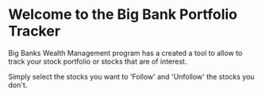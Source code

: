 Welcome to the Big Bank Portfolio Tracker
================================

Big Banks Wealth Management program has a created a tool to allow to track your stock portfolio or stocks that are of interest.

Simply select the stocks you want to 'Follow' and 'Unfollow' the stocks you don't.

